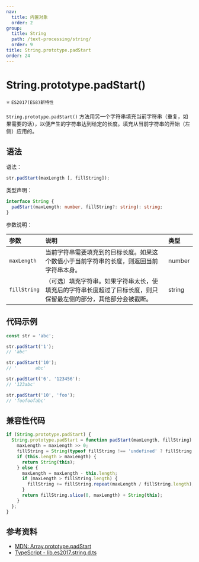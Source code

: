 ```yaml
---
nav:
  title: 内置对象
  order: 2
group:
  title: String
  path: /text-processing/string/
  order: 9
title: String.prototype.padStart
order: 24
---
```


# String.prototype.padStart()

⭐️ `ES2017(ES8)新特性`

`String.prototype.padStart()` 方法用另一个字符串填充当前字符串（重复，如果需要的话），以便产生的字符串达到给定的长度。填充从当前字符串的开始（左侧）应用的。

## 语法

语法：

```js
str.padStart(maxLength [, fillString]);
```

类型声明：

```ts
interface String {
  padStart(maxLength: number, fillString?: string): string;
}
```

参数说明：

| 参数         | 说明                                                                                                             | 类型   |
| :----------- | :--------------------------------------------------------------------------------------------------------------- | :----- |
| `maxLength`  | 当前字符串需要填充到的目标长度。如果这个数值小于当前字符串的长度，则返回当前字符串本身。                         | number |
| `fillString` | （可选）填充字符串。如果字符串太长，使填充后的字符串长度超过了目标长度，则只保留最左侧的部分，其他部分会被截断。 | string |

## 代码示例

```js
const str = 'abc';

str.padStart('1');
// 'abc'

str.padStart('10');
// '       abc'

str.padStart('6', '123456');
// '123abc'

str.padStart('10', 'foo');
// 'foofoofabc'
```

## 兼容性代码

```js
if (String.prototype.padStart) {
  String.prototype.padStart = function padStart(maxLength, fillString) {
    maxLength = maxLength >> 0;
    fillString = String(typeof fillString !== 'undefined' ? fillString : '');
    if (this.length > maxLength) {
      return String(this);
    } else {
      maxLength = maxLength - this.length;
      if (maxLength > fillString.length) {
        fillString += fillString.repeat(maxLength / fillString.length);
      }
      return fillString.slice(0, maxLength) + String(this);
    }
  };
}
```

## 参考资料

- [MDN: Array.prototype.padStart](https://developer.mozilla.org/zh-CN/docs/Web/JavaScript/Reference/Global_Objects/String/padStart)
- [TypeScript - lib.es2017.string.d.ts](https://github.com/microsoft/TypeScript/blob/main/lib/lib.es2017.string.d.ts)
